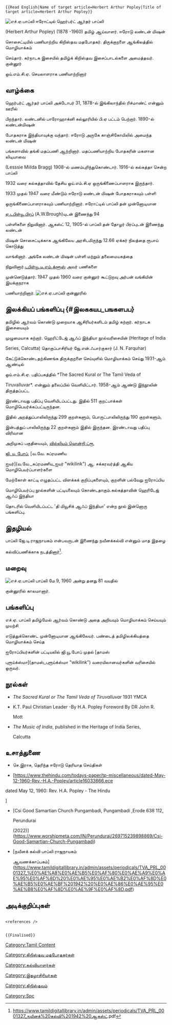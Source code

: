 ```{=mediawiki}
{{Read English|Name of target article=Herbert Arthur Popley|Title of target article=Herbert Arthur Popley}}
```
![எச்.ஏ.பாப்லி ஈரோட்டில்](Hw.png "எச்.ஏ.பாப்லி ஈரோட்டில்") ஹெர்பர்ட் ஆர்தர் பாப்லி
(Herbert Arthur Popley) (1878 -1960) தமிழ் ஆய்வாளர். ஈரோடு லண்டன் மிஷன்
சொசைட்டியில் பணியாற்றிய கிறிஸ்தவ மதபோதகர். திருக்குறளை ஆங்கிலத்தில் மொழியாக்கம்
செய்தார். கர்நாடக இசையில் தமிழ்க் கிறிஸ்தவ இசைப்பாடல்களை அமைத்தவர். குன்னூர்
ஒய்.எம்.சி.ஏ. செயலாளராக பணியாற்றினார்

## வாழ்க்கை

ஹெர்பர்ட் ஆர்தர் பாப்லி அக்டோபர் 31, 1878-ல் இங்கிலாந்தில் ரிச்மாண்ட் என்னும் ஊரில்
பிறந்தார். லண்டனில் பாரோஹாக்னி கல்லூரியில் பி.ஏ பட்டம் பெற்றார். 1890-ல் லண்டன்மிஷன்
போதகராக இந்தியாவுக்கு வந்தார். ஈரோடு அருகே காஞ்சிகோயிலில் அமைந்த லண்டன் மிஷன்
பங்களாவில் தங்கி மதப்பணி ஆற்றினார். மதப்பணியாற்றிய போதகரின் மகளான லிடியாவை
(Lesssie Miilda Bragg) 1908-ல் மணம்புரிந்துகொண்டார். 1916-ல் கல்கத்தா சென்ற பாப்லி
1932 வரை கல்கத்தாவில் தேசிய ஒய்.எம்.சி.ஏ ஒருங்கிணைப்பாளராக இருந்தார்.

1933 முதல் 1947 வரை மீண்டும் ஈரோடு லண்டன் மிஷன் போதகராகவும் பள்ளி
ஒருங்கிணைப்பாளராகவும் பணியாற்றினார். ஈரோட்டில் பாப்லி தன் முன்னோடியான
[ஏ.டபிள்யூ.பிரப்](ஏ.டபிள்யூ.பிரப் "wikilink") (A.W.Brough)யுடன் இணைந்து 94
பள்ளிகளை நிறுவினார். ஆகஸ்ட் 12, 1905-ல் பாப்லி தன் தோழர் பிரப்புடன் இணைந்து லண்டன்
மிஷன் சொசைட்டிக்காக ஆங்கிலேய அரசிடமிருந்து 12.66 ஏக்கர் நிலத்தை ரூபாய் கொடுத்து
வாங்கினார். அங்கே லண்டன் மிஷன் பள்ளி மற்றும் தலைமையகத்தை
நிறுவினார்.[டபிள்யூ.டி.எம்.க்ளூஸ்](டபிள்யூ.டி.எம்.க்ளூஸ் "wikilink") அவர் பணிகளை
முன்னெடுத்தார். 1947 முதல் 1960 வரை குன்னூர் கூட்டுறவு அர்பன் வங்கியின் இயக்குநராக
பணியாற்றினார். ![எச்.ஏ.பாப்லி குன்னூரில்](H.jpg "எச்.ஏ.பாப்லி குன்னூரில்")

## இலக்கியப் பங்களிப்பு {#இலககயப_பஙகளபப}

தமிழில் ஆர்வம் கொண்டு முறையாக ஆசிரியர்களிடம் தமிழ் கற்றார். கர்நாடக இசையையும்
முழுமையாக கற்றார். ஹெரிட்டேஜ் ஆஃப் இந்தியா நூல்வரிசையின் (Heritage of India
Series, Calcutta) தொகுப்பாசிரியர் ஜே.என்.ஃபார்குகார் (J. N. Farquhar)
கேட்டுக்கொண்டதற்கிணங்க திருக்குறளை செய்யுளில் மொழியாக்கம் செய்து 1931-ஆம் ஆண்டில்
ஒய்.எம்.சி.ஏ. பதிப்பகத்தில் *The Sacred Kural or The Tamil Veda of
Tiruvalluvar*. என்னும் தலைப்பில் வெளியிட்டார். 1958-ஆம் ஆண்டு இந்நூலின் திருத்தப்பட்ட
இரண்டாவது பதிப்பு வெளியிடப்பட்டது. இதில் 511 குறட்பாக்கள் மொழிபெயர்க்கப்பட்டிருந்தன.
இதில் அறத்துப்பாலிலிருந்து 299 குறள்களும், பொருட்பாலிலிருந்து 190 குறள்களும்,
இன்பத்துப் பாலிலிருந்து 22 குறள்களும் இதில் இருந்தன. இரண்டாவது பதிப்பு விரிவான
அறிமுகப் பகுதியையும், [வில்லியம் ஹென்றி ட்ரூ](வில்லியம்_ஹென்றி_ட்ரூ "wikilink"),
[ஜி. யு. போப்](ஜி._யு._போப் "wikilink"), [வ.வே. சுப்ரமணிய
ஐயர்](வ.வே._சுப்ரமணிய_ஐயர் "wikilink") ஆ. சக்கரவர்த்தி ஆகிய மொழிபெயர்ப்பாளர்களை
மேற்கோள் காட்டி எழுதப்பட்ட விளக்கக் குறிப்புகளையும், குறளின் பல்வேறு ஐரோப்பிய
மொழிபெயர்ப்பு நூல்களின் பட்டியலையும் கொண்டதாகும்.கல்கத்தாவின் ஹெரிடேஜ் ஆஃப் இந்தியா
தொடரில் வெளியிடப்பட்ட \'தி மியூசிக் ஆஃப் இந்தியா' என்ற நூல் இன்னொரு பங்களிப்பு.

## இதழியல்

பாப்லி ஜே.டி.ராஜநாயகம் என்பவருடன் இணைந்து நவீனக்கல்வி என்னும் மாத இதழை
கல்விப்பணிக்காக நடத்தினார்[^1].

## மறைவு

![எச்.ஏ.பாப்லி](Her.jpg "எச்.ஏ.பாப்லி") பாப்லி மே 9, 1960 அன்று தனது 81 வயதில்
குன்னூரில் காலமானார்.

## பங்களிப்பு

எச்.ஏ. பாப்லி தமிழ்மேல் ஆர்வம் கொண்டு அதை அறியவும் மொழியாக்கம் செய்யவும் முயற்சி
எடுத்துக்கொண்ட முன்னோடியான ஆங்கிலேயர். பண்டைத் தமிழிலக்கியத்தை மொழியாக்கம் செய்த
ஐரோப்பியர்களின் பட்டியலில் ஜி.யூ.போப் முதல் [தாமஸ்
புரூய்க்ஸ்மா](தாமஸ்_புரூய்க்ஸ்மா "wikilink") வரையிலானவர்களின் வரிசையில் ஒருவர்.

## நூல்கள்

-   *The Sacred Kural or The Tamil Veda of Tiruvalluvar* 1931 YMCA
-   K.T. Paul Christian Leader -By H.A. Popley Foreword By DR John R.
    Mott
-   *The Music of India*, published in the Heritage of India Series,
    Calcutta

## உசாத்துணை

-   செ.இராசு, தெரிந்த ஈரோடு தெரியாத செய்திகள்
-   \[<https://www.thehindu.com/todays-paper/tp-miscellaneous/dated-May-12-1960-Rev.-H.A.-Popley/article16033666.ece>

dated May 12, 1960: Rev. H.A. Popley - The Hindu

\]

-   [Csi Good Samartian Church Pungambadi, Pungambadi ,Erode 638 112,
    Perundurai
    (2022)](https://www.worshipmeta.com/IN/Perundurai/269715239898869/Csi-Good-Samartian-Church-Pungambadi)
-   [நவீனக் கல்வி பாப்லி ராஜநாயகம்
    ஆவணக்காப்பகம்](https://www.tamildigitallibrary.in/admin/assets/periodicals/TVA_PRL_0001327_%E0%AE%A8%E0%AE%B5%E0%AF%80%E0%AE%A9%E0%AE%95%E0%AF%8D%20%E0%AE%95%E0%AE%B2%E0%AF%8D%E0%AE%B5%E0%AE%BF%201942%20%E0%AE%86%E0%AE%95%E0%AE%B8%E0%AF%8D%E0%AE%9F%E0%AF%8D.pdf)

## அடிக்குறிப்புகள்

```{=html}
<references />
```
```{=mediawiki}
{{Finalised}}
```
[Category:Tamil Content](Category:Tamil_Content "wikilink")
[Category:கிறிஸ்தவ மதபோதகர்கள்](Category:கிறிஸ்தவ_மதபோதகர்கள் "wikilink")
[Category:கல்வியாளர்கள்](Category:கல்வியாளர்கள் "wikilink")
[Category:இதழாசிரியர்கள்](Category:இதழாசிரியர்கள் "wikilink")
[Category:கிறிஸ்தவம்](Category:கிறிஸ்தவம் "wikilink")
[Category:Spc](Category:Spc "wikilink")

[^1]: <https://www.tamildigitallibrary.in/admin/assets/periodicals/TVA_PRL_0001327_நவீனக்%20கல்வி%201942%20ஆகஸ்ட>்.pdf
